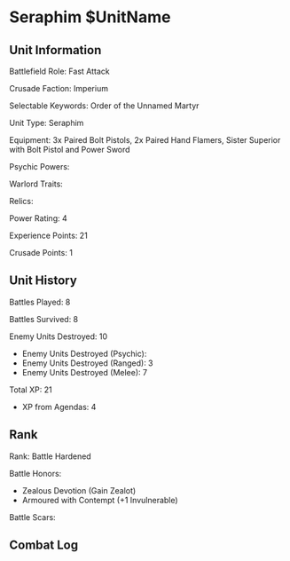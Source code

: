 Seraphim $UnitName
====

Unit Information
----

Battlefield Role: Fast Attack

Crusade Faction: Imperium

Selectable Keywords: Order of the Unnamed Martyr

Unit Type: Seraphim

Equipment: 3x Paired Bolt Pistols, 2x Paired Hand Flamers, Sister Superior with Bolt Pistol and Power Sword

Psychic Powers:

Warlord Traits:

Relics:

Power Rating: 4

Experience Points: 21

Crusade Points: 1


Unit History
---
Battles Played: 8

Battles Survived: 8

Enemy Units Destroyed: 10
* Enemy Units Destroyed (Psychic):
* Enemy Units Destroyed (Ranged): 3
* Enemy Units Destroyed (Melee): 7

Total XP: 21
* XP from Agendas: 4

Rank
----
Rank: Battle Hardened

Battle Honors: 
- Zealous Devotion (Gain Zealot)
- Armoured with Contempt (+1 Invulnerable)

Battle Scars:


Combat Log
---
